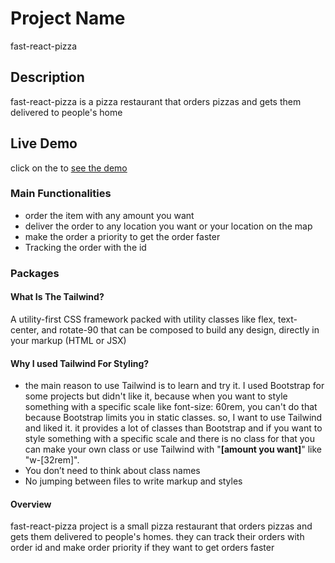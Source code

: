 # Project Name
fast-react-pizza
## Description
fast-react-pizza is a pizza restaurant that orders pizzas and gets them delivered to people's home
## Live Demo
click on the to [see the demo](https://fast-pizza-restaurant.netlify.app/)
### Main Functionalities
* order the item with any amount you want
* deliver the order to any location you want or your location on the map
* make the order a priority to get the order faster
* Tracking the order with the id
### Packages
#### What Is The Tailwind?
A utility-first CSS framework packed with utility classes like flex, text-center, and rotate-90 that can be composed to build any design, directly in your markup (HTML or JSX)
#### Why I used Tailwind For Styling?
* the main reason to use Tailwind is to learn and try it. I used Bootstrap for some projects but didn't like it,
because when you want to style something with a specific scale like font-size: 60rem, you can't do that because Bootstrap limits you in static classes.
so, I want to use Tailwind and liked it. 
it provides a lot of classes than Bootstrap and if you want to style something with a specific scale and there is no class for that you can make your own class or use 
Tailwind with "**[amount you want]**" like "w-[32rem]".
* You don’t need to think about class names
* No jumping between files to write markup and styles
#### Overview
fast-react-pizza project is a small pizza restaurant that orders pizzas and gets them delivered to people's homes.
they can track their orders with order id and make order priority if they want to get orders faster
